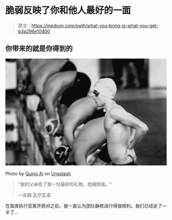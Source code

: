 # 脆弱反映了你和他人最好的一面

> 原文：<https://medium.com/swlh/what-you-bring-is-what-you-get-b3a296e10400>

## 你带来的就是你得到的

![](img/4501615cf3c0795f309d537abc254777.png)

Photo by [Quino Al](https://unsplash.com/photos/giA2Bj1AsZA?utm_source=unsplash&utm_medium=referral&utm_content=creditCopyText) on [Unsplash](https://unsplash.com/collections/4693932/karma-giving?utm_source=unsplash&utm_medium=referral&utm_content=creditCopyText)

> "我的父亲给了我一份最好的礼物，他相信我。"
> 
> —吉姆·瓦尔瓦诺

在首席执行官离开房间之前，我一直认为团队静修进行得很顺利。我们已经走了一半了…